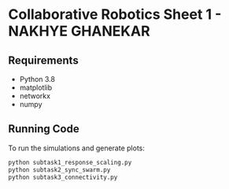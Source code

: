 # Collaborative Robotics Sheet 1 - NAKHYE GHANEKAR

## Requirements
- Python 3.8
- matplotlib
- networkx
- numpy

## Running Code

To run the simulations and generate plots:
```bash
python subtask1_response_scaling.py
python subtask2_sync_swarm.py
python subtask3_connectivity.py
